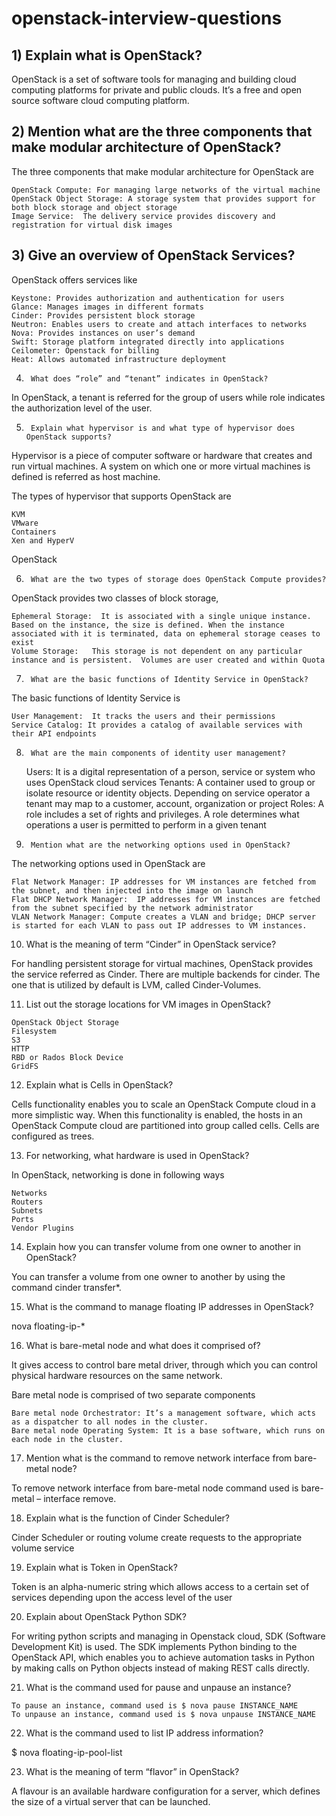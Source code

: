 # openstack-interview-questions

## 1)      Explain what is OpenStack?

OpenStack is a set of software tools for managing and building cloud computing platforms for private and public clouds. It’s a free and open source software cloud computing platform.

## 2)      Mention what are the three components that make modular architecture of OpenStack?

The three components that make modular architecture for OpenStack are

    OpenStack Compute: For managing large networks of the virtual machine
    OpenStack Object Storage: A storage system that provides support for both block storage and object storage
    Image Service:  The delivery service provides discovery and registration for virtual disk images

## 3)      Give an overview of OpenStack Services?

OpenStack offers services like

    Keystone: Provides authorization and authentication for users
    Glance: Manages images in different formats
    Cinder: Provides persistent block storage
    Neutron: Enables users to create and attach interfaces to networks
    Nova: Provides instances on user’s demand
    Swift: Storage platform integrated directly into applications
    Ceilometer: Openstack for billing
    Heat: Allows automated infrastructure deployment

4)      What does “role” and “tenant” indicates in OpenStack?

In OpenStack, a tenant is referred for the group of users while role indicates the authorization level of the user.

5)      Explain what hypervisor is and what type of hypervisor does OpenStack supports?

Hypervisor is a piece of computer software or hardware that creates and run virtual machines. A system on which one or more virtual machines is defined is referred as host machine.

The types of hypervisor that supports OpenStack are

    KVM
    VMware
    Containers
    Xen and HyperV

OpenStack

6)      What are the two types of storage does OpenStack Compute provides?

OpenStack provides two classes of block storage,

    Ephemeral Storage:  It is associated with a single unique instance. Based on the instance, the size is defined. When the instance associated with it is terminated, data on ephemeral storage ceases to exist
    Volume Storage:   This storage is not dependent on any particular instance and is persistent.  Volumes are user created and within Quota

7)      What are the basic functions of Identity Service in OpenStack?

The basic functions of Identity Service is

    User Management:  It tracks the users and their permissions
    Service Catalog: It provides a catalog of available services with their API endpoints

8)      What are the main components of identity user management?

    Users: It is a digital representation of a person, service or system who uses OpenStack cloud services
    Tenants: A container used to group or isolate resource or identity objects.  Depending on service operator a tenant may map to a customer, account, organization or project
    Roles:  A role includes a set of rights and privileges.  A role determines what operations a user is permitted to perform in a given tenant

9)      Mention what are the networking options used in OpenStack?

The networking options used in OpenStack are

    Flat Network Manager: IP addresses for VM instances are fetched from the subnet, and then injected into the image on launch
    Flat DHCP Network Manager:  IP addresses for VM instances are fetched from the subnet specified by the network administrator
    VLAN Network Manager: Compute creates a VLAN and bridge; DHCP server is started for each VLAN to pass out IP addresses to VM instances.

10)   What is the meaning of term “Cinder” in OpenStack service?

For handling persistent storage for virtual machines, OpenStack provides the service referred as Cinder. There are multiple backends for cinder.  The one that is utilized by default is LVM, called Cinder-Volumes.

11)   List out the storage locations for VM images in OpenStack?

    OpenStack Object Storage
    Filesystem
    S3
    HTTP
    RBD or Rados Block Device
    GridFS

12)   Explain what is Cells in OpenStack?

Cells functionality enables you to scale an OpenStack Compute cloud in a more simplistic way.  When this functionality is enabled, the hosts in an OpenStack Compute cloud are partitioned into group called cells. Cells are configured as trees.

13)   For networking, what hardware is used in OpenStack?

In OpenStack, networking is done in following ways

    Networks
    Routers
    Subnets
    Ports
    Vendor Plugins

14)   Explain how you can transfer volume from one owner to another in OpenStack?

You can transfer a volume from one owner to another by using the command cinder transfer*.

15)   What is the command to manage floating IP addresses in OpenStack?

nova floating-ip-*

16)   What is bare-metal node and what does it comprised of?

It gives access to control bare metal driver, through which you can control physical hardware resources on the same network.

Bare metal node is comprised of two separate components

    Bare metal node Orchestrator: It’s a management software, which acts as a dispatcher to all nodes in the cluster.
    Bare metal node Operating System: It is a base software, which runs on each node in the cluster.

17)   Mention what is the command to remove network interface from bare-metal node?

To remove network interface from bare-metal node command used is bare-metal – interface remove.

18)   Explain what is the function of Cinder Scheduler?

Cinder Scheduler or routing volume create requests to the appropriate volume service

19)   Explain what is Token in OpenStack?

Token is an alpha-numeric string which allows access to a certain set of services depending upon the access level of the user

20)   Explain about OpenStack Python SDK?

For writing python scripts and managing in Openstack cloud, SDK (Software Development Kit) is used.  The SDK implements Python binding to the OpenStack API, which enables you to achieve automation tasks in Python by making calls on Python objects instead of making REST calls directly.

21)   What is the command used for pause and unpause an instance?

    To pause an instance, command used is $ nova pause INSTANCE_NAME
    To unpause an instance, command used is $ nova unpause INSTANCE_NAME

22)   What is the command used to list IP address information?

$ nova floating-ip-pool-list

23)   What is the meaning of term “flavor” in OpenStack?

A flavour is an available hardware configuration for a server, which defines the size of a virtual server that can be launched.
